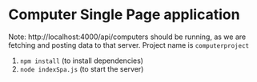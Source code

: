 # Computer Single Page application
Note: http://localhost:4000/api/computers should be running, as we are fetching and posting data to that server. Project name is `computerproject`
1. `npm install` (to install dependencies)
2. `node indexSpa.js` (to start the server)
